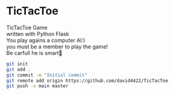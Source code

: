 # TicTacToe
TicTacToe Game
<br>
written with Python Flask
<br>
You play agains a computer AI:)
<br>
you must be a member to play the game!
<br>
Be carfull he is smart🤔


```bash
git init
git add .
git commit -m "Initial commit"
git remote add origin https://github.com/david4422/TicTacToe
git push -u main master
